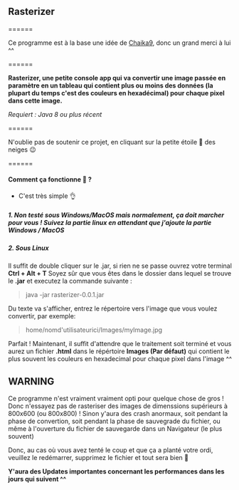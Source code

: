 <h2 style="text-align=center;">Rasterizer</h2>
======

Ce programme est à la base une idée de <a href="https://github.com/Chaika9">Chaika9</a>, donc un grand merci à lui ^^

======

**Rasterizer, une petite console app qui va convertir une image passée en paramètre en un tableau qui contient plus ou moins des données (la plupart du temps c'est des couleurs en hexadécimal) pour chaque pixel dans cette image.**

*Requiert : Java 8 ou plus récent*

======

N'oublie pas de soutenir ce projet, en cliquant sur la petite étoile **🌟** des neiges 😉 

======

#### Comment ça fonctionne 🤔 ?

+ C'est très simple 👌

##### 1. Non testé sous Windows/MacOS mais normalement, ça doit marcher pour vous ! Suivez la partie linux en attendant que j'ajoute la partie Windows / MacOS

##### 2. Sous Linux 

Il suffit de double cliquer sur le .jar, si rien ne se passe ouvrez votre terminal **Ctrl + Alt + T**
Soyez sûr que vous êtes dans le dossier dans lequel se trouve le **.jar** et executez la commande suivante :

> java -jar rasterizer-0.0.1.jar

Du texte va s'afficher, entrez le répertoire vers l'image que vous voulez convertir, par exemple:

> home/nomd'utilisateurici/Images/myImage.jpg

Parfait ! Maintenant, il suffit d'attendre que le traitement soit terminé et vous aurez un fichier **.html** dans le répértoire **Images (Par défaut)**
qui contient le plus souvent les couleurs en hexadecimal pour chaque pixel dans l'image ^^

## WARNING ##

Ce programme n'est vraiment vraiment opti pour quelque chose de gros ! Donc n'essayez pas de rasteriser des images de dimenssions supérieurs à 800x600 (ou 800x800) ! Sinon y'aura des crash anormaux, soit pendant la phase de convertion, soit pendant la phase de sauvegrade du fichier, ou même à l'ouverture du fichier de sauvegarde dans un Navigateur (le plus souvent)

Donc, au cas où vous avez tenté le coup et que ça a planté votre ordi, veuillez le redémarrer, supprimez le fichier et tout sera bien 🙂

**Y'aura des Updates importantes concernant les performances dans les jours qui suivent ^^**
